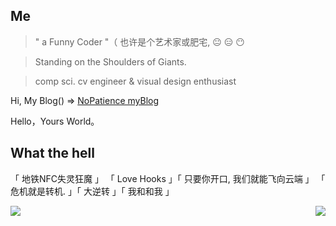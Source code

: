 


## Me
> " a Funny Coder "（ 也许是个艺术家或肥宅,                                  😐 😑 😶

> Standing on the Shoulders of Giants.

> comp sci. cv engineer & visual design enthusiast

Hi, My Blog() => [NoPatience myBlog](https://nopatience.cn/#/) 

Hello，Yours World。

## What the hell
「 地铁NFC失灵狂魔 」
「 Love Hooks 」「 只要你开口, 我们就能飞向云端 」
「 危机就是转机. 」「 大逆转 」「 我和和我 」

<a>
<img align="left" src="https://github-profile-summary-cards.vercel.app/api/cards/most-commit-language?username=ZiYi0414&theme=nord_dark" />
</a>

<a>
<img align="right"  src='https://github-readme-stats.vercel.app/api?username=ZiYi0414&show_icons=true&include_all_commits=true&title_color=ecf0f1&icon_color=9b59b6&text_color=ecf0f1&bg_color=2c3e50&custom_title=ZiYi414🙄'>
</a>



